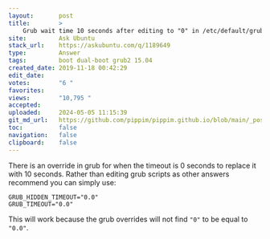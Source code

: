 ```yaml
---
layout:       post
title:        >
    Grub wait time 10 seconds after editing to "0" in /etc/default/grub?
site:         Ask Ubuntu
stack_url:    https://askubuntu.com/q/1189649
type:         Answer
tags:         boot dual-boot grub2 15.04
created_date: 2019-11-18 00:42:29
edit_date:    
votes:        "6 "
favorites:    
views:        "10,795 "
accepted:     
uploaded:     2024-05-05 11:15:39
git_md_url:   https://github.com/pippim/pippim.github.io/blob/main/_posts/2019/2019-11-18-Grub-wait-time-10-seconds-after-editing-to-_0_-in-_etc_default_grub_.md
toc:          false
navigation:   false
clipboard:    false
---
```


There is an override in grub for when the timeout is 0 seconds to replace it with 10 seconds. Rather than editing grub scripts as other answers recommend you can simply use:

``` 
GRUB_HIDDEN_TIMEOUT="0.0"
GRUB_TIMEOUT="0.0"
```

This will work because the grub overrides will not find `"0"` to be equal to `"0.0"`.
